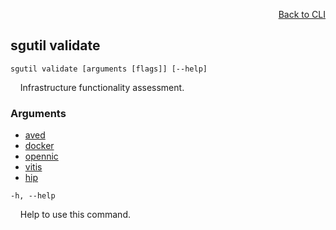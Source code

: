 <div id="readme" class="Box-body readme blob js-code-block-container">
<article class="markdown-body entry-content p-3 p-md-6" itemprop="text">
<p align="right">
<a href="https://github.com/fpgasystems/sgrt/blob/main/cli/manual.md#cli">Back to CLI</a>
</p>

## sgutil validate

<code>sgutil validate [arguments [flags]] [--help]</code>
<p>
  &nbsp; &nbsp; Infrastructure functionality assessment.
</p>

### Arguments

* [aved](./sgutil-validate-aved.md#sgutil-validate-aved)
* [docker](./sgutil-validate-docker.md#sgutil-validate-docker)
* [opennic](./sgutil-validate-opennic.md#sgutil-validate-opennic)
* [vitis](./sgutil-validate-vitis.md#sgutil-validate-vitis)
* [hip](./sgutil-validate-hip.md#sgutil-validate-hip)

<code>-h, --help</code>
<p>
  &nbsp; &nbsp; Help to use this command.
</p>